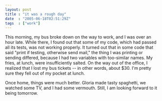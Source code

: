 ```yaml
---
layout: post
title : "it was a rough day"
date  : "2005-06-18T02:51:29Z"
tags  : ["work"]
---
```

This morning, my bus broke down on the way to work, and I was over an hour late.  While there, I found out that some of my code, which had passed all its tests, was not working properly.  It turned out that in some code that said "print if testing, otherwise send mail," the thing I was printing or sending differed, because I had two variables with too-similar names.  My fries, at lunch, were insufficiently salted.  On the way out of the office, I realized that I lost my bus tickets -- in other words, about $30.  I'm pretty sure they fell out of my pocket at lunch.

Once home, things were much better.  Gloria made tasty spaghetti, we watched some TV, and I had some vermouth.  Still, I am looking forward to it being tomorrow. 

